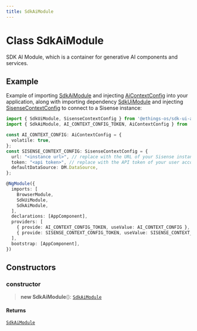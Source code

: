```yaml
---
title: SdkAiModule
---
```


# Class SdkAiModule

SDK AI Module, which is a container for generative AI components and services.

## Example

Example of importing [SdkAiModule](class.SdkAiModule.md) and injecting [AiContextConfig](../interfaces/interface.AiContextConfig.md) into your application,
along with importing dependency [SdkUiModule](../contexts/class.SdkUiModule.md) and injecting [SisenseContextConfig](../interfaces/interface.SisenseContextConfig.md) to connect to a Sisense instance:

```ts
import { SdkUiModule, SisenseContextConfig } from '@ethings-os/sdk-ui-angular';
import { SdkAiModule, AI_CONTEXT_CONFIG_TOKEN, AiContextConfig } from '@ethings-os/sdk-ui-angular/ai';

const AI_CONTEXT_CONFIG: AiContextConfig = {
  volatile: true,
};
const SISENSE_CONTEXT_CONFIG: SisenseContextConfig = {
  url: "<instance url>", // replace with the URL of your Sisense instance
  token: "<api token>", // replace with the API token of your user account
  defaultDataSource: DM.DataSource,
};

@NgModule({
  imports: [
    BrowserModule,
    SdkUiModule,
    SdkAiModule,
  ],
  declarations: [AppComponent],
  providers: [
    { provide: AI_CONTEXT_CONFIG_TOKEN, useValue: AI_CONTEXT_CONFIG },
    { provide: SISENSE_CONTEXT_CONFIG_TOKEN, useValue: SISENSE_CONTEXT_CONFIG },
  ],
  bootstrap: [AppComponent],
})
```

## Constructors

### constructor

> **new SdkAiModule**(): [`SdkAiModule`](class.SdkAiModule.md)

#### Returns

[`SdkAiModule`](class.SdkAiModule.md)
